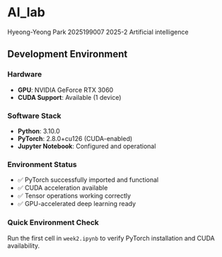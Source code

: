 # AI_lab
Hyeong-Yeong Park 2025199007
2025-2 Artificial intelligence

## Development Environment

### Hardware
- **GPU**: NVIDIA GeForce RTX 3060
- **CUDA Support**: Available (1 device)

### Software Stack
- **Python**: 3.10.0
- **PyTorch**: 2.8.0+cu126 (CUDA-enabled)
- **Jupyter Notebook**: Configured and operational

### Environment Status
- ✅ PyTorch successfully imported and functional
- ✅ CUDA acceleration available
- ✅ Tensor operations working correctly
- ✅ GPU-accelerated deep learning ready

### Quick Environment Check
Run the first cell in `week2.ipynb` to verify PyTorch installation and CUDA availability.

